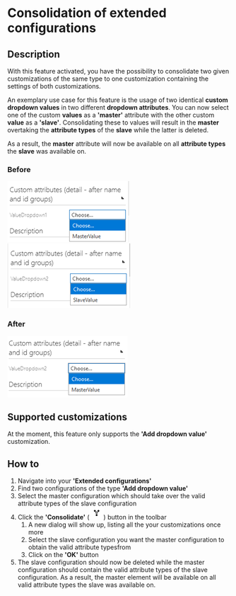 # Consolidation of extended configurations

## Description
With this feature activated, you have the possibility to consolidate two given customizations of the same type to one customization containing the settings of both customizations.

An exemplary use case for this feature is the usage of two identical **custom dropdown values** in two different **dropdown attributes**. You can now select one of the custom **values** as a **'master'** attribute with the other custom **value** as a **'slave'**. Consolidating these to values will result in the **master** overtaking the **attribute types** of the **slave** while the latter is deleted.

As a result, the **master** attribute will now be available on all **attribute types** the **slave** was available on.

### Before
![Dropdown1Master](../media/ValueDropdown1_Master.png)
![Dropdown1Master](../media/ValueDropdown2_Slave.png)

### After
![Dropdown1Master](../media/ValueDropdown2_Master.png)

## Supported customizations
At the moment, this feature only supports the **'Add dropdown value'** customization.

## How to
1. Navigate into your **'Extended configurations'**
2. Find two configurations of the type **'Add dropdown value'**
3. Select the master configuration which should take over the valid attribute types of the slave configuration
4. Click the **'Consolidate'** (![consolidation-symbol](../media/consolidate-button.png)) button in the toolbar
    1. A new dialog will show up, listing all the your customizations once more
    2. Select the slave configuration you want the master configuration to obtain the valid attribute typesfrom
    3. Click on the **'OK'** button
5. The slave configuration should now be deleted while the master configuration should contain the valid attribute types of the slave configuration. As a result, the master element will be available on all valid attribute types the slave was available on.